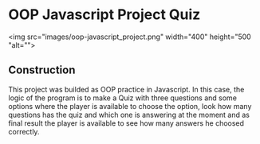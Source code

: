 # OOP Javascript Project Quiz

<img src="images/oop-javascript_project.png" width="400" height="500 "alt="">

## Construction
This project was builded as OOP practice in Javascript. In this case, the logic of the program is to make a Quiz with three questions and some options where the player is available to choose the option, look how many questions has the quiz and which one is answering at the moment and as final result the player is available to see how many answers he choosed correctly.

